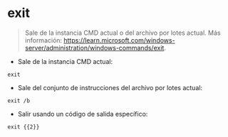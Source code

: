 # exit

> Sale de la instancia CMD actual o del archivo por lotes actual.
> Más información: <https://learn.microsoft.com/windows-server/administration/windows-commands/exit>.

- Sale de la instancia CMD actual:

`exit`

- Sale del conjunto de instrucciones del archivo por lotes actual:

`exit /b`

- Salir usando un código de salida específico:

`exit {{2}}`
